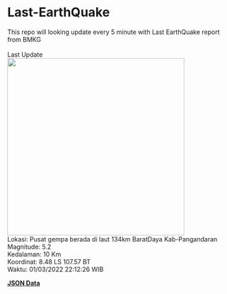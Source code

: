# Last-EarthQuake
This repo will looking update every 5 minute with Last EarthQuake report from BMKG
<br>
<br>
Last Update
<br>
<img src="https://ews.bmkg.go.id/TEWS/data/20220301221226.mmi.jpg" width="400"/>
<br>
Lokasi: Pusat gempa berada di laut 134km BaratDaya Kab-Pangandaran <br>
Magnitude: 5.2 <br>
Kedalaman: 10 Km <br>
Koordinat: 8.48 LS 107.57 BT <br>
Waktu: 01/03/2022 22:12:26 WIB <br>

<a href="./data/data.json">**JSON Data**</a>
